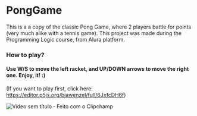 # PongGame
This is a a copy of the classic Pong Game, where 2 players battle for points (very much alike with a tennis game).
This project was made during the Programming Logic course, from Alura platform.

### How to play?
#### Use W/S to move the left racket, and UP/DOWN arrows to move the right one. Enjoy, it! :)

(If you want to play first, click here: https://editor.p5js.org/biawenzel/full/6JxfcDH6f)

![Vídeo sem título ‐ Feito com o Clipchamp](https://user-images.githubusercontent.com/103464198/207690319-dc8f3656-3a83-4600-86ad-4b56562e54ff.gif)
